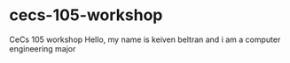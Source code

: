 # cecs-105-workshop
CeCs 105 workshop
Hello, my name is keiven beltran and i am a computer engineering major
